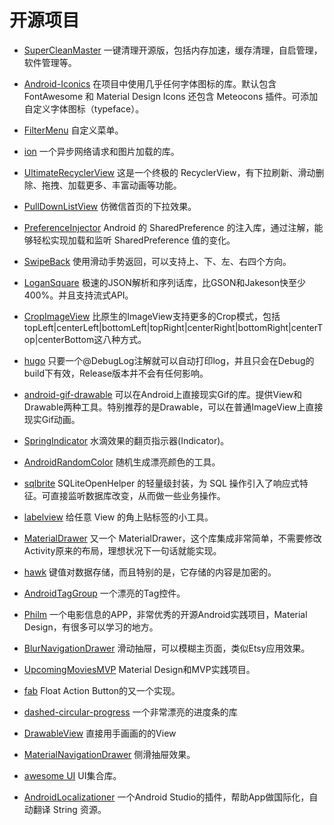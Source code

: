 开源项目
===

- [SuperCleanMaster](https://github.com/joyoyao/superCleanMaster)
一键清理开源版，包括内存加速，缓存清理，自启管理，软件管理等。

- [Android-Iconics](https://github.com/mikepenz/Android-Iconics)
在项目中使用几乎任何字体图标的库。默认包含 FontAwesome 和 Material Design Icons 还包含 Meteocons 插件。可添加自定义字体图标（typeface）。

- [FilterMenu](https://github.com/linroid/FilterMenu)
自定义菜单。

- [ion](https://github.com/koush/ion)
一个异步网络请求和图片加载的库。

- [UltimateRecyclerView](https://github.com/cymcsg/UltimateRecyclerView)
这是一个终极的 RecyclerView，有下拉刷新、滑动删除、拖拽、加载更多、丰富动画等功能。

- [PullDownListView](https://github.com/guojunyi/PullDownListView)
仿微信首页的下拉效果。

- [PreferenceInjector](https://github.com/denley/PreferenceInjector)
Android 的 SharedPreference 的注入库，通过注解，能够轻松实现加载和监听 SharedPreference 值的变化。

- [SwipeBack](https://github.com/liuguangqiang/SwipeBack)
使用滑动手势返回，可以支持上、下、左、右四个方向。

- [LoganSquare](https://github.com/bluelinelabs/LoganSquare)
极速的JSON解析和序列话库，比GSON和Jakeson快至少400%。并且支持流式API。

- [CropImageView](https://github.com/cesards/CropImageView)
比原生的ImageView支持更多的Crop模式，包括topLeft|centerLeft|bottomLeft|topRight|centerRight|bottomRight|centerTop|centerBottom这八种方式。

- [hugo](https://github.com/JakeWharton/hugo)
只要一个@DebugLog注解就可以自动打印log，并且只会在Debug的build下有效，Release版本并不会有任何影响。

- [android-gif-drawable](https://github.com/koral--/android-gif-drawable)
可以在Android上直接现实Gif的库。提供View和Drawable两种工具。特别推荐的是Drawable，可以在普通ImageView上直接现实Gif动画。

- [SpringIndicator](https://github.com/chenupt/SpringIndicator)
水滴效果的翻页指示器(Indicator)。

- [AndroidRandomColor](https://github.com/lzyzsd/AndroidRandomColor)
随机生成漂亮颜色的工具。

- [sqlbrite](https://github.com/square/sqlbrite)
SQLiteOpenHelper 的轻量级封装，为 SQL 操作引入了响应式特征。可直接监听数据库改变，从而做一些业务操作。

- [labelview](https://github.com/linger1216/labelview)
给任意 View 的角上贴标签的小工具。

- [MaterialDrawer](https://github.com/mikepenz/MaterialDrawer)
又一个 MaterialDrawer，这个库集成非常简单，不需要修改Activity原来的布局，理想状况下一句话就能实现。

- [hawk](https://github.com/orhanobut/hawk)
键值对数据存储，而且特别的是，它存储的内容是加密的。

- [AndroidTagGroup](https://github.com/2dxgujun/AndroidTagGroup)
一个漂亮的Tag控件。

- [Philm](https://github.com/2dxgujun/AndroidTagGroup)
一个电影信息的APP，非常优秀的开源Android实践项目，Material Design，有很多可以学习的地方。

- [BlurNavigationDrawer](https://github.com/2dxgujun/AndroidTagGroup)
滑动抽屉，可以模糊主页面，类似Etsy应用效果。

- [UpcomingMoviesMVP](https://github.com/2dxgujun/AndroidTagGroup)
Material Design和MVP实践项目。

- [fab](https://github.com/2dxgujun/AndroidTagGroup)
Float Action Button的又一个实现。

- [dashed-circular-progress](https://github.com/2dxgujun/AndroidTagGroup)
一个非常漂亮的进度条的库

- [DrawableView](https://github.com/2dxgujun/AndroidTagGroup)
直接用手画画的的View

- [MaterialNavigationDrawer](https://github.com/neokree/MaterialNavigationDrawer)
侧滑抽屉效果。

- [awesome UI](https://github.com/wasabeef/awesome-android-ui)
UI集合库。

- [AndroidLocalizationer](https://github.com/westlinkin/AndroidLocalizationer)
一个Android Studio的插件，帮助App做国际化，自动翻译 String 资源。
